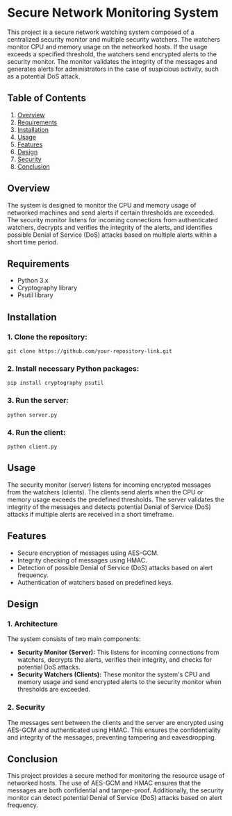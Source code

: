 <h1>Secure Network Monitoring System</h1>

<p>This project is a secure network watching system composed of a centralized security monitor and multiple security watchers. The watchers monitor CPU and memory usage on the networked hosts. If the usage exceeds a specified threshold, the watchers send encrypted alerts to the security monitor. The monitor validates the integrity of the messages and generates alerts for administrators in the case of suspicious activity, such as a potential DoS attack.</p>

<h2>Table of Contents</h2>
<ol>
    <li><a href="#overview">Overview</a></li>
    <li><a href="#requirements">Requirements</a></li>
    <li><a href="#installation">Installation</a></li>
    <li><a href="#usage">Usage</a></li>
    <li><a href="#features">Features</a></li>
    <li><a href="#design">Design</a></li>
    <li><a href="#security">Security</a></li>
    <li><a href="#conclusion">Conclusion</a></li>
</ol>

<h2 id="overview">Overview</h2>
<p>The system is designed to monitor the CPU and memory usage of networked machines and send alerts if certain thresholds are exceeded. The security monitor listens for incoming connections from authenticated watchers, decrypts and verifies the integrity of the alerts, and identifies possible Denial of Service (DoS) attacks based on multiple alerts within a short time period.</p>

<h2 id="requirements">Requirements</h2>
<ul>
    <li>Python 3.x</li>
    <li>Cryptography library</li>
    <li>Psutil library</li>
</ul>

<h2 id="installation">Installation</h2>
<h3>1. Clone the repository:</h3>
<pre><code>git clone https://github.com/your-repository-link.git</code></pre>

<h3>2. Install necessary Python packages:</h3>
<pre><code>pip install cryptography psutil</code></pre>

<h3>3. Run the server:</h3>
<pre><code>python server.py</code></pre>

<h3>4. Run the client:</h3>
<pre><code>python client.py</code></pre>

<h2 id="usage">Usage</h2>
<p>The security monitor (server) listens for incoming encrypted messages from the watchers (clients). The clients send alerts when the CPU or memory usage exceeds the predefined thresholds. The server validates the integrity of the messages and detects potential Denial of Service (DoS) attacks if multiple alerts are received in a short timeframe.</p>

<h2 id="features">Features</h2>
<ul>
    <li>Secure encryption of messages using AES-GCM.</li>
    <li>Integrity checking of messages using HMAC.</li>
    <li>Detection of possible Denial of Service (DoS) attacks based on alert frequency.</li>
    <li>Authentication of watchers based on predefined keys.</li>
</ul>

<h2 id="design">Design</h2>
<h3>1. Architecture</h3>
<p>The system consists of two main components:</p>
<ul>
    <li><strong>Security Monitor (Server):</strong> This listens for incoming connections from watchers, decrypts the alerts, verifies their integrity, and checks for potential DoS attacks.</li>
    <li><strong>Security Watchers (Clients):</strong> These monitor the system's CPU and memory usage and send encrypted alerts to the security monitor when thresholds are exceeded.</li>
</ul>

<h3>2. Security</h3>
<p>The messages sent between the clients and the server are encrypted using AES-GCM and authenticated using HMAC. This ensures the confidentiality and integrity of the messages, preventing tampering and eavesdropping.</p>

<h2 id="conclusion">Conclusion</h2>
<p>This project provides a secure method for monitoring the resource usage of networked hosts. The use of AES-GCM and HMAC ensures that the messages are both confidential and tamper-proof. Additionally, the security monitor can detect potential Denial of Service (DoS) attacks based on alert frequency.</p>
